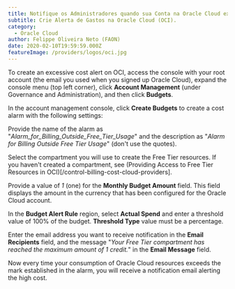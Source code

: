 ```yaml
---
title: Notifique os Administradores quando sua Conta na Oracle Cloud exceder o limite Free tier.
subtitle: Crie Alerta de Gastos na Oracle Cloud (OCI).
category:
  - Oracle Cloud
author: Felippe Oliveira Neto (FAON)
date: 2020-02-10T19:59:59.000Z
featureImage: /providers/logos/oci.jpg
---
```

To create an excessive cost alert on OCI, access the console with your root account (the email you used when you signed up Oracle Cloud), expand the console menu (top left corner), click **Account Management** (under Governance and Administration), and then click **Budgets**.

In the account management console, click **Create Budgets** to create a cost alarm with the following settings:

Provide the name of the alarm as "_Alarm_for_Billing_Outside_Free_Tier_Usage_" and the description as "_Alarm for Billing Outside Free Tier Usage_" (don't use the quotes).

Select the compartment you will use to create the Free Tier resources. If you haven't created a compartment, see (Providing Access to Free Tier Resources in OCI)[/control-billing-cost-cloud-providers].

Provide a value of _1_ (one) for the **Monthly Budget Amount** field. This field displays the amount in the currency that has been configured for the Oracle Cloud account.

In the **Budget Alert Rule** region, select **Actual Spend** and enter a threshold value of 100% of the budget. **Threshold Type** value must be a percentage.

Enter the email address you want to receive notification in the **Email Recipients** field, and the message "_Your Free Tier compartment has reached the maximum amount of 1 credit._" in the **Email Message** field.

Now every time your consumption of Oracle Cloud resources exceeds the mark established in the alarm, you will receive a notification email alerting the high cost.
